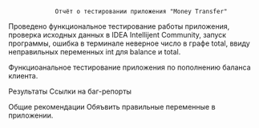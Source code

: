                  Отчёт о тестировании приложения "Money Transfer"

Проведено функциональное тестирование работы приложения, проверка исходных данных в IDEA Intellijent Community, запуск программы, ошибка в терминале неверное число в графе total, ввиду неправильных переменных int для balance и total.

Функциоанальное тестирование приложения по пополнению баланса клиента.

Результаты
Ссылки на баг-репорты

Общие рекомендации
Обяъвить правильные переменные в приложении.

